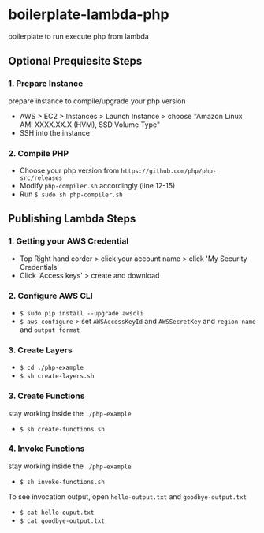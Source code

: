 # boilerplate-lambda-php
boilerplate to run execute php from lambda

## Optional Prequiesite Steps

### 1. Prepare Instance
prepare instance to compile/upgrade your php version

* AWS > EC2 > Instances > Launch Instance > choose "Amazon Linux AMI XXXX.XX.X (HVM), SSD Volume Type"
* SSH into the instance

### 2. Compile PHP

* Choose your php version from `https://github.com/php/php-src/releases`
* Modify `php-compiler.sh` accordingly (line 12-15)
* Run `$ sudo sh php-compiler.sh`

## Publishing Lambda Steps

### 1. Getting your AWS Credential

* Top Right hand corder > click your account name > click 'My Security Credentials'
* Click 'Access keys' > create and download

### 2. Configure AWS CLI

* `$ sudo pip install --upgrade awscli`
* `$ aws configure` > set `AWSAccessKeyId` and `AWSSecretKey` and `region name` and `output format`

### 3. Create Layers

* `$ cd ./php-example`
* `$ sh create-layers.sh`

### 3. Create Functions
stay working inside the `./php-example`

* `$ sh create-functions.sh`

### 4. Invoke Functions
stay working inside the `./php-example`

* `$ sh invoke-functions.sh`

To see invocation output, open `hello-output.txt` and `goodbye-output.txt`
* `$ cat hello-ouput.txt`
* `$ cat goodbye-output.txt`

